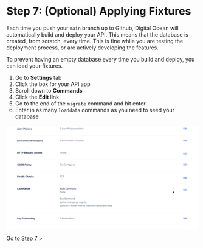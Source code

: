 # Step 7: (Optional) Applying Fixtures

Each time you push your `main` branch up to Github, Digital Ocean will automatically build and deploy your API. This means that the database is created, from scratch, every time. This is fine while you are testing the deployment process, or are actively developing the features.

To prevent having an empty database every time you build and deploy, you can load your fixtures.

1. Go to **Settings** tab
2. Click the box for your API app
3. Scroll down to **Commands**
4. Click the **Edit** link
5. Go to the end of the `migrate` command and hit enter
6. Enter in as many `loaddata` commands as you need to seed your database

![](./images/adding-fixtures.gif)


[Go to Step 7 >](./DEPLOY_DJANGO_07.md)
